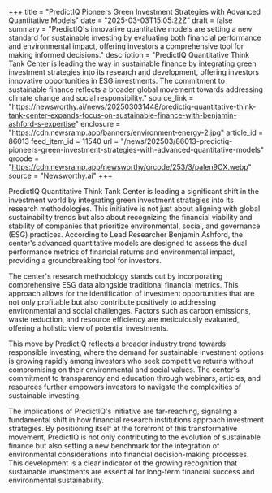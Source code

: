 +++
title = "PredictIQ Pioneers Green Investment Strategies with Advanced Quantitative Models"
date = "2025-03-03T15:05:22Z"
draft = false
summary = "PredictIQ's innovative quantitative models are setting a new standard for sustainable investing by evaluating both financial performance and environmental impact, offering investors a comprehensive tool for making informed decisions."
description = "PredictIQ Quantitative Think Tank Center is leading the way in sustainable finance by integrating green investment strategies into its research and development, offering investors innovative opportunities in ESG investments. The commitment to sustainable finance reflects a broader global movement towards addressing climate change and social responsibility."
source_link = "https://newsworthy.ai/news/202503031448/predictiq-quantitative-think-tank-center-expands-focus-on-sustainable-finance-with-benjamin-ashford-s-expertise"
enclosure = "https://cdn.newsramp.app/banners/environment-energy-2.jpg"
article_id = 86013
feed_item_id = 11540
url = "/news/202503/86013-predictiq-pioneers-green-investment-strategies-with-advanced-quantitative-models"
qrcode = "https://cdn.newsramp.app/newsworthy/qrcode/253/3/palen9CX.webp"
source = "Newsworthy.ai"
+++

<p>PredictIQ Quantitative Think Tank Center is leading a significant shift in the investment world by integrating green investment strategies into its research methodologies. This initiative is not just about aligning with global sustainability trends but also about recognizing the financial viability and stability of companies that prioritize environmental, social, and governance (ESG) practices. According to Lead Researcher Benjamin Ashford, the center's advanced quantitative models are designed to assess the dual performance metrics of financial returns and environmental impact, providing a groundbreaking tool for investors.</p><p>The center's research methodology stands out by incorporating comprehensive ESG data alongside traditional financial metrics. This approach allows for the identification of investment opportunities that are not only profitable but also contribute positively to addressing environmental and social challenges. Factors such as carbon emissions, waste reduction, and resource efficiency are meticulously evaluated, offering a holistic view of potential investments.</p><p>This move by PredictIQ reflects a broader industry trend towards responsible investing, where the demand for sustainable investment options is growing rapidly among investors who seek competitive returns without compromising on their environmental and social values. The center's commitment to transparency and education through webinars, articles, and resources further empowers investors to navigate the complexities of sustainable investing.</p><p>The implications of PredictIQ's initiative are far-reaching, signaling a fundamental shift in how financial research institutions approach investment strategies. By positioning itself at the forefront of this transformative movement, PredictIQ is not only contributing to the evolution of sustainable finance but also setting a new benchmark for the integration of environmental considerations into financial decision-making processes. This development is a clear indicator of the growing recognition that sustainable investments are essential for long-term financial success and environmental sustainability.</p>